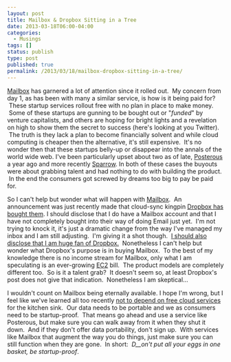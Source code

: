 ```yaml
---
layout: post
title: Mailbox & Dropbox Sitting in a Tree
date: 2013-03-18T06:00-04:00
categories:
  - Musings
tags: []
status: publish
type: post
published: true
permalink: /2013/03/18/mailbox-dropbox-sitting-in-a-tree/
---
```

[Mailbox](http://www.mailboxapp.com) has garnered a lot of attention since it rolled out.  My concern from day 1, as has been with many a similar service, is how is it being paid for?  These startup services rollout free with no plan in place to make money.  Some of these startups are gunning to be bought out or "_funded_" by venture capitalists, and others are hoping for bright lights and a revelation on high to show them the secret to success (here's looking at you Twitter).  The truth is they lack a plan to become financially solvent and while cloud computing is cheaper then the alternative, it's still expensive.  It's no wonder then that these startups belly-up or disappear into the annals of the world wide web. I've been particularly upset about two as of late, [Posterous](http://blog.posterous.com/thanks-from-posterous) a year ago and more recently [Sparrow](http://www.sparrowmailapp.com). In both of these cases the buyouts were about grabbing talent and had nothing to do with building the product.  In the end the consumers got screwed by dreams too big to pay be paid for.

So I can't help but wonder what will happen with [Mailbox](http://www.mailboxapp.com).  An announcement was just recently made that cloud-sync kingpin [Dropbox has bought them](https://blog.dropbox.com/2013/03/welcome-mailbox/). I should disclose that I do have a Mailbox account and that I have not completely bought into their way of doing Email just yet.  I'm not trying to knock it, it's just a dramatic change from the way I've managed my inbox and I am still adjusting.  I'm giving it a shot though.  [I should also disclose that I am huge fan of Dropbox.](http://db.tt/eLppmBW)  Nonetheless I can't help but wonder what Dropbox's purpose is in buying Mailbox.  To the best of my knowledge there is no income stream for Mailbox, only what I am speculating is an ever-growing [EC2](http://aws.amazon.com/ec2) bill.  The product models are completely different too.  So is it a talent grab?  It doesn't seem so, at least Dropbox's post does not give that indication.  Nonetheless I am skeptical...

I wouldn't count on Mailbox being eternally available. I hope I'm wrong, but I feel like we've learned all too recently [not to depend on free cloud services](http://www.usatoday.com/story/tech/personal/2013/03/13/google-reader-shutdown/1986337/) for the kitchen sink.  Our data needs to be portable and we as consumers need to be startup-proof.  That means go ahead and use a service like Posterous, but make sure you can walk away from it when they shut it down.  And if they don't offer data portability, don't sign up.  With services like Mailbox that augment the way you do things, just make sure you can still function when they are gone.  In short:  _D__on't put all your eggs in one basket, be startup-proof_.
